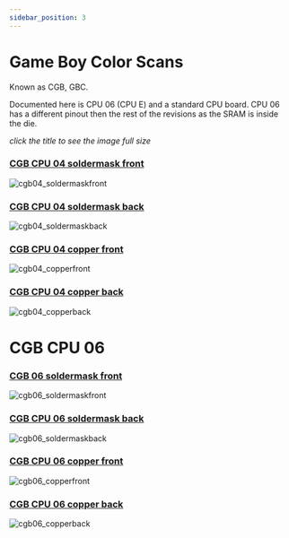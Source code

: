 ```yaml
---
sidebar_position: 3
---
```


# Game Boy Color Scans

Known as CGB, GBC.

Documented here is CPU 06 (CPU E) and a standard CPU board. CPU 06 has a different pinout then the rest of the revisions as the SRAM is inside the die.

*click the title to see the image full size*

### [CGB CPU 04 soldermask front](https://cdn.shopify.com/s/files/1/0650/5798/0556/files/cgb04_soldermaskfront.png?v=1746549351)
![cgb04_soldermaskfront](https://cdn.shopify.com/s/files/1/0650/5798/0556/files/cgb04_soldermaskfront.png?v=1746549351)


### [CGB CPU 04 soldermask back](https://cdn.shopify.com/s/files/1/0650/5798/0556/files/cgb04_soldermaskback.png?v=1746549351)
![cgb04_soldermaskback](https://cdn.shopify.com/s/files/1/0650/5798/0556/files/cgb04_soldermaskback.png?v=1746549351)


### [CGB CPU 04 copper front](https://cdn.shopify.com/s/files/1/0650/5798/0556/files/cgb04_copperfront.png?v=1746549352)
![cgb04_copperfront](https://cdn.shopify.com/s/files/1/0650/5798/0556/files/cgb04_copperfront.png?v=1746549352)

### [CGB CPU 04 copper back](https://cdn.shopify.com/s/files/1/0650/5798/0556/files/cgb04_copperback.png?v=1746549351)
![cgb04_copperback](https://cdn.shopify.com/s/files/1/0650/5798/0556/files/cgb04_copperback.png?v=1746549351)

# CGB CPU 06

### [CGB 06 soldermask front](https://cdn.shopify.com/s/files/1/0650/5798/0556/files/cgb06_soldermaskfront.png?v=1746549339)
![cgb06_soldermaskfront](https://cdn.shopify.com/s/files/1/0650/5798/0556/files/cgb06_soldermaskfront.png?v=1746549339)


### [CGB CPU 06 soldermask back](https://cdn.shopify.com/s/files/1/0650/5798/0556/files/cgb06_soldermaskback.png?v=1746549338)
![cgb06_soldermaskback](https://cdn.shopify.com/s/files/1/0650/5798/0556/files/cgb06_soldermaskback.png?v=1746549338)


### [CGB CPU 06 copper front](https://cdn.shopify.com/s/files/1/0650/5798/0556/files/cgb06_copperfront.png?v=1746549339)
![cgb06_copperfront](https://cdn.shopify.com/s/files/1/0650/5798/0556/files/cgb06_copperfront.png?v=1746549339)

### [CGB CPU 06 copper back](https://cdn.shopify.com/s/files/1/0650/5798/0556/files/cgb06_copperback.png?v=1746549339)
![cgb06_copperback](https://cdn.shopify.com/s/files/1/0650/5798/0556/files/cgb06_copperback.png?v=1746549339)